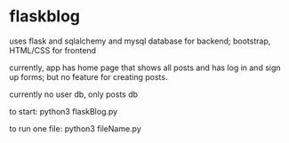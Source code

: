# flaskblog

uses flask and sqlalchemy and mysql database for backend; bootstrap, HTML/CSS for frontend

currently, app has home page that shows all posts and has log in and sign up forms; but no feature for creating posts.

currently no user db, only posts db

to start: python3 flaskBlog.py

to run one file: python3 fileName.py
